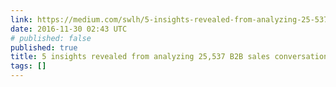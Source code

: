 ```yaml
---
link: https://medium.com/swlh/5-insights-revealed-from-analyzing-25-537-b2b-sales-conversations-with-ai-920e7c3f8c77
date: 2016-11-30 02:43 UTC
# published: false
published: true
title: 5 insights revealed from analyzing 25,537 B2B sales conversations with AI
tags: []
---
```




